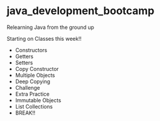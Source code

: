 # java_development_bootcamp
Relearning Java from the ground up

Starting on Classes this week!!
  - Constructors
  - Getters
  - Setters
  - Copy Constructor
  - Multiple Objects
  - Deep Copying
  - Challenge
  - Extra Practice
  - Immutable Objects
  - List Collections
  - BREAK!!